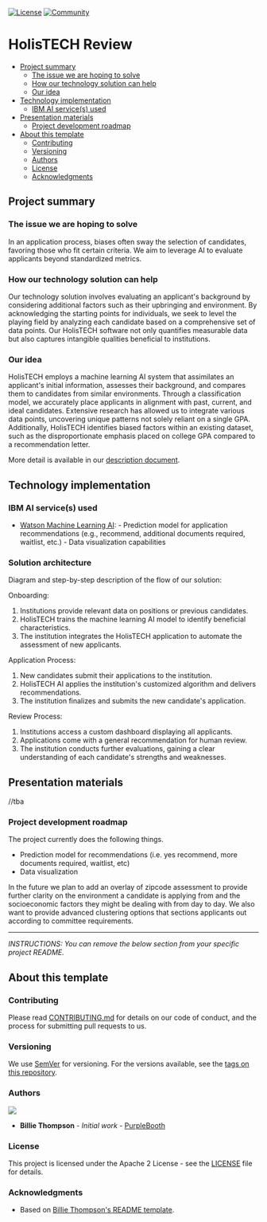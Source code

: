 [![License](https://img.shields.io/badge/License-Apache2-blue.svg)](https://www.apache.org/licenses/LICENSE-2.0) [![Community](https://img.shields.io/badge/Join-Community-blue)](https://developer.ibm.com/callforcode/solutions/projects/get-started/)


# HolisTECH Review

- [Project summary](#project-summary)
  - [The issue we are hoping to solve](#the-issue-we-are-hoping-to-solve)
  - [How our technology solution can help](#how-our-technology-solution-can-help)
  - [Our idea](#our-idea)
- [Technology implementation](#technology-implementation)
  - [IBM AI service(s) used](#ibm-ai-services-used)
- [Presentation materials](#presentation-materials)
  - [Project development roadmap](#project-development-roadmap)
- [About this template](#about-this-template)
  - [Contributing](#contributing)
  - [Versioning](#versioning)
  - [Authors](#authors)
  - [License](#license)
  - [Acknowledgments](#acknowledgments)

## Project summary

### The issue we are hoping to solve

In an application process, biases often sway the selection of candidates, favoring those who fit certain criteria. We aim to leverage AI to evaluate applicants beyond standardized metrics.

### How our technology solution can help

Our technology solution involves evaluating an applicant's background by considering additional factors such as their upbringing and environment. By acknowledging the starting points for individuals, we seek to level the playing field by analyzing each candidate based on a comprehensive set of data points. Our HolisTECH software not only quantifies measurable data but also captures intangible qualities beneficial to institutions.

### Our idea

HolisTECH employs a machine learning AI system that assimilates an applicant's initial information, assesses their background, and compares them to candidates from similar environments. Through a classification model, we accurately place applicants in alignment with past, current, and ideal candidates. Extensive research has allowed us to integrate various data points, uncovering unique patterns not solely reliant on a single GPA. Additionally, HolisTECH identifies biased factors within an existing dataset, such as the disproportionate emphasis placed on college GPA compared to a recommendation letter.

More detail is available in our [description document](./docs/DESCRIPTION.md).

## Technology implementation

### IBM AI service(s) used
- [Watson Machine Learning AI](https://cloud.ibm.com/catalog/services/watson-machine-learning):
      - Prediction model for application recommendations (e.g., recommend, additional documents required, waitlist, etc.)
      - Data visualization capabilities

### Solution architecture

Diagram and step-by-step description of the flow of our solution:

Onboarding:
1. Institutions provide relevant data on positions or previous candidates.
2. HolisTECH trains the machine learning AI model to identify beneficial characteristics.
3. The institution integrates the HolisTECH application to automate the assessment of new applicants.

Application Process:
1. New candidates submit their applications to the institution.
2. HolisTECH AI applies the institution's customized algorithm and delivers recommendations.
3. The institution finalizes and submits the new candidate's application.

Review Process:
1. Institutions access a custom dashboard displaying all applicants.
2. Applications come with a general recommendation for human review.
3. The institution conducts further evaluations, gaining a clear understanding of each candidate's strengths and weaknesses.

## Presentation materials

//tba

### Project development roadmap

The project currently does the following things.

- Prediction model for recommendations (i.e. yes recommend, more documents required, waitlist, etc)
- Data visualization

In the future we plan to add an overlay of zipcode assessment to provide further clarity on the environment a candidate is applying from and the socioeconomic factors they might be dealing with from day to day. We also want to provide advanced clustering options that sections applicants out according to committee requirements.

---

_INSTRUCTIONS: You can remove the below section from your specific project README._

## About this template

### Contributing

Please read [CONTRIBUTING.md](CONTRIBUTING.md) for details on our code of conduct, and the process for submitting pull requests to us.

### Versioning

We use [SemVer](http://semver.org/) for versioning. For the versions available, see the [tags on this repository](https://github.com/your/project/tags).

### Authors

<a href="https://github.com/Call-for-Code/Project-Sample/graphs/contributors">
  <img src="https://contributors-img.web.app/image?repo=Call-for-Code/Project-Sample" />
</a>

- **Billie Thompson** - _Initial work_ - [PurpleBooth](https://github.com/PurpleBooth)

### License

This project is licensed under the Apache 2 License - see the [LICENSE](LICENSE) file for details.

### Acknowledgments

- Based on [Billie Thompson's README template](https://gist.github.com/PurpleBooth/109311bb0361f32d87a2).
